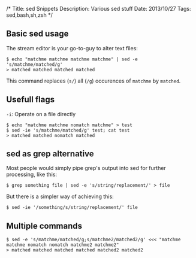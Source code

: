 /*
Title: sed Snippets
Description: Various sed stuff
Date: 2013/10/27 
Tags: sed,bash,sh,zsh
*/

## Basic sed usage

The stream editor is your go-to-guy to alter text files:
    
    $ echo "matchme matchme matchme matchme" | sed -e 's/matchme/matched/g'
    > matched matched matched matched

This command replaces (`s/`) all (`/g`) occurences of `matchme` by `matched`.

## Usefull flags

`-i`: Operate on a file directly
    
    $ echo "matchme matchme nomatch matchme" > test
    $ sed -ie 's/matchme/matched/g' test; cat test
    > matched matched nomatch matched

## sed as grep alternative

Most people would simply pipe grep's output into sed for further processing, like this: 
    
    $ grep something file | sed -e 's/string/replacement/' > file

But there is a simpler way of achieving this:
    
    $ sed -ie '/something/s/string/replacement/' file

## Multiple commands

    $ sed -e 's/matchme/matched/g;s/matchme2/matched2/g' <<< "matchme matchme nomatch nomatch matchme2 matchme2"
    > matched matched matched matched matched2 matched2
